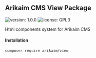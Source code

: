 ## Arikaim CMS View Package
![version: 1.0.0](https://img.shields.io/github/release/arikaim/view.svg)
![license: GPL3](https://img.shields.io/badge/License-GPLv3-blue.svg)
     
Html components system for Arikaim CMS
     

#### Installation

```sh
composer require arikaim/view
```
